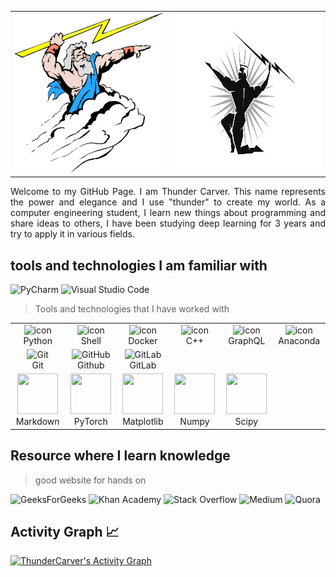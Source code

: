 <table>
  <tr>
    <td>
      <img src="https://github.com/ThunderCarver/ThunderCarver/blob/main/figure/throwthhunder.jpeg" width="256" height="256">
    </td>
    <td>
      <img src="https://github.com/ThunderCarver/ThunderCarver/blob/main/figure/abstract.jpg" width="256" height="256">
     </td>
  </tr>
 </table>
 
 
<p align="justify"> 
Welcome to my GitHub Page. I am Thunder Carver. This name represents the power and elegance and I use "thunder" to create my world.  As a computer engineering student, I learn new things about programming and share ideas to others, I have been studying deep learning for 3 years and try to apply it in various fields.
</p>

## tools and technologies I am familiar with 

![PyCharm](https://img.shields.io/badge/pycharm-143?style=for-the-badge&logo=pycharm&logoColor=black&color=black&labelColor=green)
![Visual Studio Code](https://img.shields.io/badge/Visual%20Studio%20Code-0078d7.svg?style=for-the-badge&logo=visual-studio-code&logoColor=white)


> Tools and technologies that I have worked with
<table>
  <tr>
    <td align="center" width="128">
        <img src="https://techstack-generator.vercel.app/python-icon.svg" alt="icon" width="65" height="65" />
        <br>Python
    </td>
    <td align="center" width="128">
        <img src="https://techstack-generator.vercel.app/storybook-icon.svg" alt="icon" width="65" height="65" />
        <br>Shell
    </td>
    <td align="center" width="128">
        <img src="https://techstack-generator.vercel.app/docker-icon.svg" alt="icon" width="65" height="65" />
        <br>Docker
    </td>
    <td align="center" width="128">
        <img src="https://techstack-generator.vercel.app/cpp-icon.svg" alt="icon" width="65" height="65" />
        <br>C++
    </td>
    <td align="center" width="128">
        <img src="https://techstack-generator.vercel.app/graphql-icon.svg" alt="icon" width="65" height="65" />
        <br>GraphQL
    </td>
    <td align="center" width="128">
      <img src="https://img.shields.io/badge/Anaconda-%2344A833.svg?style=for-the-badge&logo=anaconda&logoColor=white" alt="icon" width="65" height="65" />
      <br>Anaconda
    </td>
  </tr>
  
  <tr>
    <td align="center" width="128"> 
        <img src="https://user-images.githubusercontent.com/25181517/192108372-f71d70ac-7ae6-4c0d-8395-51d8870c2ef0.png" width="48" height="48" alt="Git" />
        <br>Git
    </td>
    <td align="center" width="128">
        <img src="https://techstack-generator.vercel.app/github-icon.svg" width="48" height="48" alt="GitHub" />
        <br>Github
    </td>
    <td align="center"  width="128">
        <img src="https://user-images.githubusercontent.com/25181517/192108376-c675d39b-90f6-4073-bde6-5a9291644657.png" width="48" height="48" alt="GitLab" />
        <br>GitLab
    </td>
    <!--   
    <td align="center" width="128">
        <img src="https://techstack-generator.vercel.app/kubernetes-icon.svg" alt="icon" width="65" height="65" />
        <br>Kubernetes
    </td>
    -->
  </tr>
  <tr>
    <td align="center" width="128">
      <img src="https://img.shields.io/badge/markdown-%23000000.svg" width="65" height="65" />
      <br>Markdown
    </td>
    <td align="center" width="128">
      <img src="https://img.shields.io/badge/PyTorch-%23EE4C2C.svg" width="65" height="65"/>
      <br>PyTorch
    </td>
    <td align="center" width="128">
      <img src="https://img.shields.io/badge/Matplotlib-%23ffffff.svg" width="65" height="65"/>
      <br>Matplotlib
    </td>
    <td align="center" width="128">
      <img src="https://img.shields.io/badge/numpy-%23013243.svg?style=for-the-badge&logo=numpy&logoColor=white" width="65" height="65"/>
      <br>Numpy
    </td>
    <td align="center" width="128">
      <img src="https://img.shields.io/badge/SciPy-%230C55A5.svg" width="65" height="65"/>
      <br>Scipy
    </td>
  </tr>
</table>
 
 
## Resource where I learn knowledge
> good website for hands on

![GeeksForGeeks](https://img.shields.io/badge/GeeksforGeeks-gray?style=for-the-badge&logo=geeksforgeeks&logoColor=35914c)
![Khan Academy](https://img.shields.io/badge/KhanAcademy-%2314BF96.svg?style=for-the-badge&logo=KhanAcademy&logoColor=white)
![Stack Overflow](https://img.shields.io/badge/-Stackoverflow-FE7A16?style=for-the-badge&logo=stack-overflow&logoColor=white)
![Medium](https://img.shields.io/badge/Medium-12100E?style=for-the-badge&logo=medium&logoColor=white)
![Quora](https://img.shields.io/badge/Quora-%23B92B27.svg?style=for-the-badge&logo=Quora&logoColor=white)



##  Activity Graph 📈
<a href="https://github.com/ashutosh00710/github-readme-activity-graph"><img alt="ThunderCarver's Activity Graph" src="https://github-readme-activity-graph.cyclic.app/graph?username=ThunderCarver&bg_color=ffffff&color=000000&line=00ea70&point=403d3d&area=true&hide_border=true" /></a>











